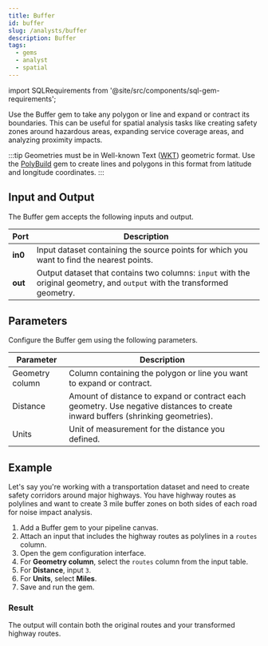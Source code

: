 ```yaml
---
title: Buffer
id: buffer
slug: /analysts/buffer
description: Buffer
tags:
  - gems
  - analyst
  - spatial
---
```


import SQLRequirements from '@site/src/components/sql-gem-requirements';

<SQLRequirements
  execution_engine="SQL Warehouse"
  sql_package_name="ProphecyDatabricksSqlSpatial"
  sql_package_version="0.0.3+"
/>

Use the Buffer gem to take any polygon or line and expand or contract its boundaries. This can be useful for spatial analysis tasks like creating safety zones around hazardous areas, expanding service coverage areas, and analyzing proximity impacts.

:::tip
Geometries must be in Well-known Text ([WKT](https://en.wikipedia.org/wiki/Well-known_text_representation_of_geometry)) geometric format. Use the [PolyBuild](/analysts/polybuild) gem to create lines and polygons in this format from latitude and longitude coordinates.
:::

## Input and Output

The Buffer gem accepts the following inputs and output.

| Port    | Description                                                                                                               |
| ------- | ------------------------------------------------------------------------------------------------------------------------- |
| **in0** | Input dataset containing the source points for which you want to find the nearest points.                                 |
| **out** | Output dataset that contains two columns: `input` with the original geometry, and `output` with the transformed geometry. |

## Parameters

Configure the Buffer gem using the following parameters.

| Parameter       | Description                                                                                                                     |
| --------------- | ------------------------------------------------------------------------------------------------------------------------------- |
| Geometry column | Column containing the polygon or line you want to expand or contract.                                                           |
| Distance        | Amount of distance to expand or contract each geometry. Use negative distances to create inward buffers (shrinking geometries). |
| Units           | Unit of measurement for the distance you defined.                                                                               |

## Example

Let's say you're working with a transportation dataset and need to create safety corridors around major highways. You have highway routes as polylines and want to create 3 mile buffer zones on both sides of each road for noise impact analysis.

1. Add a Buffer gem to your pipeline canvas.
1. Attach an input that includes the highway routes as polylines in a `routes` column.
1. Open the gem configuration interface.
1. For **Geometry column**, select the `routes` column from the input table.
1. For **Distance**, input `3`.
1. For **Units**, select **Miles**.
1. Save and run the gem.

### Result

The output will contain both the original routes and your transformed highway routes.
